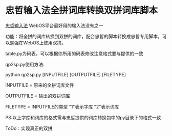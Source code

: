 忠哲输入法全拼词库转换双拼词库脚本
==================================

[忠哲输入法](http://bbs.zoopda.com/thread-123750-1-1.html) WebOS平台最好用的输入法没有之一

功能：将全拼的词库转换到双拼的词库，配合忠哲的脚本转换成忠哲专用脚本，可以勉强在WebOS上使用双拼。

table.py为码表，可以根据你所用的码表修改注意格式要与提供的一致

qp2sp.py使用方法:

python qp2sp.py [INPUTFILE] [OUTPUTFILE] [FILETYPE]</p>
INPUTFILE = 原来的全拼词库文件</p>
OUTPUTFILE = 输出的双拼词库</p>
FILETYPE = INPUTFILE的类型 "1"表示字库 "2"表示词库

PS:以上字库和词库的格式需与忠哲提供的词库转换包中的py目录下的格式一致

ToDo：实现真正的双拼
